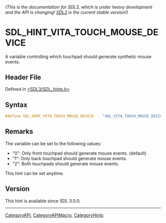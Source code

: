 ###### (This is the documentation for SDL3, which is under heavy development and the API is changing! [SDL2](https://wiki.libsdl.org/SDL2/) is the current stable version!)
# SDL_HINT_VITA_TOUCH_MOUSE_DEVICE

A variable controlling which touchpad should generate synthetic mouse events.

## Header File

Defined in [<SDL3/SDL_hints.h>](https://github.com/libsdl-org/SDL/blob/main/include/SDL3/SDL_hints.h)

## Syntax

```c
#define SDL_HINT_VITA_TOUCH_MOUSE_DEVICE    "SDL_VITA_TOUCH_MOUSE_DEVICE"
```

## Remarks

The variable can be set to the following values:

- "0": Only front touchpad should generate mouse events. (default)
- "1": Only back touchpad should generate mouse events.
- "2": Both touchpads should generate mouse events.

This hint can be set anytime.

## Version

This hint is available since SDL 3.0.0.

----
[CategoryAPI](CategoryAPI), [CategoryAPIMacro](CategoryAPIMacro), [CategoryHints](CategoryHints)

